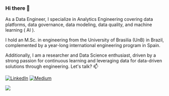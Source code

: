 ### Hi there 👋
As a Data Engineer, I specialize in Analytics Engineering covering data platforms, data governance, data modeling, data quality, and machine learning ( AI ). 

I hold an M.Sc. in engineering from the University of Brasilia (UnB) in Brazil, complemented by a year-long international engineering program in Spain. 

Additionally, I am a researcher and Data Science enthusiast, driven by a strong passion for continuous learning and leveraging data for data-driven solutions through engineering.
Let's talk?  📫


[![LinkedIn](https://img.shields.io/badge/linkedin-%230077B5.svg?style=for-the-badge&logo=linkedin&logoColor=white)](https://www.linkedin.com/in/marcelmello/)
[![Medium](https://img.shields.io/badge/Medium-12100E?style=for-the-badge&logo=medium&logoColor=white)](https://medium.com/@marcellmello)



[![](https://visitcount.itsvg.in/api?id=marcellmello&label=Profile%20Views&color=1&icon=2&pretty=false)](https://visitcount.itsvg.in)
